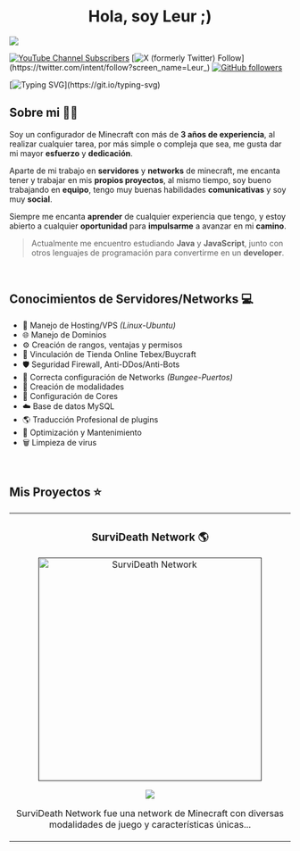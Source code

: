 <div align="center">
<h1 align="center">Hola, soy Leur ;)</h1>
</div>
 <img src="https://i.imgur.com/b3yzmfR.jpg"> 

[![YouTube Channel Subscribers](https://img.shields.io/youtube/channel/subscribers/UCxt8c9CxCk9IjieMTRMJBEg)](https://www.youtube.com/@leur_?sub_confirmation=1)
[![X (formerly Twitter) Follow](https://img.shields.io/twitter/follow/Leur_)](https://twitter.com/intent/follow?screen_name=Leur_)
[![GitHub followers](https://img.shields.io/github/followers/leurcraft?style=social)](https://github.com/Leurcraft)

[![Typing SVG](https://readme-typing-svg.demolab.com?font=Roboto+Mono&pause=1000&color=51FF73&vCenter=true&random=false&width=500&lines=El+configurador+perfecto+para+ti...)](https://git.io/typing-svg)

## Sobre mi 🙋‍♂️ 

Soy un configurador de Minecraft con más de **3 años de experiencia**, al realizar cualquier tarea, por más simple o compleja que sea, me gusta dar mi mayor **esfuerzo** y **dedicación**.

Aparte de mi trabajo en **servidores** y **networks** de minecraft, me encanta tener y trabajar en mis **propios proyectos**, al mismo tiempo, soy bueno trabajando en **equipo**, tengo muy buenas habilidades **comunicativas** y soy muy **social**.

Siempre me encanta **aprender** de cualquier experiencia que tengo, y estoy abierto a cualquier **oportunidad** para **impulsarme** a avanzar en mi **camino**.

> Actualmente me encuentro estudiando **Java** y **JavaScript**, junto con otros lenguajes de programación para convertirme en un **developer**.
<br>

## Conocimientos de Servidores/Networks 💻

- 🐧 Manejo de Hosting/VPS *(Linux-Ubuntu)*
- 🌐 Manejo de Dominios
- ⚙️ Creación de rangos, ventajas y permisos 
- 🛒 Vinculación de Tienda Online Tebex/Buycraft
- 🛡️ Seguridad Firewall, Anti-DDos/Anti-Bots
- 🔨 Correcta configuración de Networks *(Bungee-Puertos)*
- 🔗 Creación de modalidades 
- 📂 Configuración de Cores
- ☁️ Base de datos MySQL
- 🌎 Traducción Profesional de plugins
- 🔧 Optimización y Mantenimiento
- 🗑️ Limpieza de virus
<br>

## Mis Proyectos ⭐

<table>
<tr>
<td width="50%">
<h3 align="center">SurviDeath Network 🌎</h3>
<div align="center">
<a href=""https://github.com/Leurcraft/SurviDeath-Network"><img src="https://i.imgur.com/VI3ZmwZ.jpg" width="400" alt="SurviDeath Network"></a>
<p>
<a href="https://github.com/Leurcraft/SurviDeath-Network" target="_blank">
<img src="https://img.shields.io/badge/VER-5BECCA?style=for-the-badge&logo=github&logoColor=black">
</a>
</p>
<p> SurviDeath Network fue una network de Minecraft con diversas modalidades de juego y características únicas... </p>
</div>
